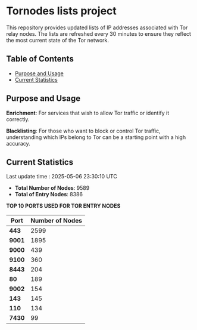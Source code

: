 # Tornodes lists project

This repository provides updated lists of IP addresses associated with Tor relay nodes. The lists are refreshed every 30 minutes to ensure they reflect the most current state of the Tor network.

## Table of Contents

- [Purpose and Usage](#purpose-and-usage)
- [Current Statistics](#current-statistics)


## Purpose and Usage

**Enrichment**: For services that wish to allow Tor traffic or identify it correctly.

**Blacklisting**: For those who want to block or control Tor traffic, understanding which IPs belong to Tor can be a starting point with a high accuracy.

## Current Statistics

Last update time : 2025-05-06 23:30:10 UTC

- **Total Number of Nodes**: 9589
- **Total of Entry Nodes**: 8386

**TOP 10 PORTS USED FOR TOR ENTRY NODES**

| **Port** | **Number of Nodes** |
|------|-----------------|
| **443**   | 2599  |
| **9001**   | 1895  |
| **9000**   | 439  |
| **9100**   | 360  |
| **8443**   | 204  |
| **80**   | 189  |
| **9002**   | 154  |
| **143**   | 145  |
| **110**   | 134  |
| **7430**   | 99  |

